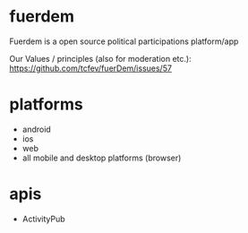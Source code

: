 # fuerdem
Fuerdem is a open source political participations platform/app

Our Values / principles (also for moderation etc.): https://github.com/tcfev/fuerDem/issues/57

# platforms
- android
- ios
- web
- all mobile and desktop platforms (browser)

# apis
- ActivityPub
